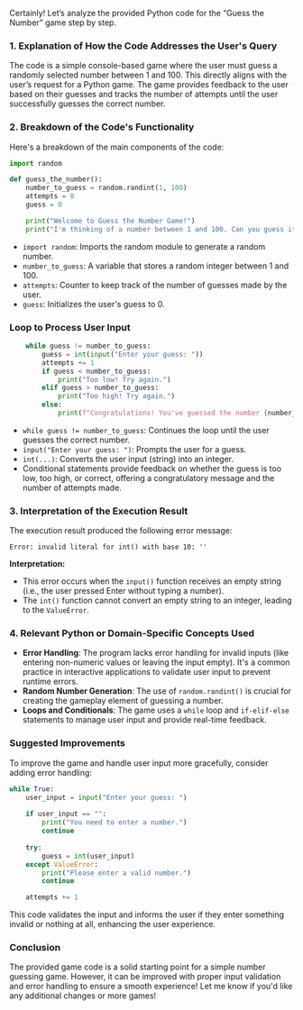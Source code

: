 Certainly! Let’s analyze the provided Python code for the “Guess the Number” game step by step.

### 1. Explanation of How the Code Addresses the User's Query
The code is a simple console-based game where the user must guess a randomly selected number between 1 and 100. This directly aligns with the user’s request for a Python game. The game provides feedback to the user based on their guesses and tracks the number of attempts until the user successfully guesses the correct number.

### 2. Breakdown of the Code's Functionality
Here's a breakdown of the main components of the code:

```python
import random

def guess_the_number():
    number_to_guess = random.randint(1, 100)
    attempts = 0
    guess = 0

    print("Welcome to Guess the Number Game!")
    print("I'm thinking of a number between 1 and 100. Can you guess it?")
```
- `import random`: Imports the random module to generate a random number.
- `number_to_guess`: A variable that stores a random integer between 1 and 100.
- `attempts`: Counter to keep track of the number of guesses made by the user.
- `guess`: Initializes the user's guess to 0.

### Loop to Process User Input
```python
    while guess != number_to_guess:
        guess = int(input("Enter your guess: "))
        attempts += 1
        if guess < number_to_guess:
            print("Too low! Try again.")
        elif guess > number_to_guess:
            print("Too high! Try again.")
        else:
            print(f"Congratulations! You've guessed the number {number_to_guess} in {attempts} attempts.")
```
- `while guess != number_to_guess`: Continues the loop until the user guesses the correct number.
- `input("Enter your guess: ")`: Prompts the user for a guess.
- `int(...)`: Converts the user input (string) into an integer.
- Conditional statements provide feedback on whether the guess is too low, too high, or correct, offering a congratulatory message and the number of attempts made.

### 3. Interpretation of the Execution Result
The execution result produced the following error message:

```
Error: invalid literal for int() with base 10: ''
```

**Interpretation:**
- This error occurs when the `input()` function receives an empty string (i.e., the user pressed Enter without typing a number). 
- The `int()` function cannot convert an empty string to an integer, leading to the `ValueError`.

### 4. Relevant Python or Domain-Specific Concepts Used
- **Error Handling**: The program lacks error handling for invalid inputs (like entering non-numeric values or leaving the input empty). It's a common practice in interactive applications to validate user input to prevent runtime errors.
- **Random Number Generation**: The use of `random.randint()` is crucial for creating the gameplay element of guessing a number.
- **Loops and Conditionals**: The game uses a `while` loop and `if-elif-else` statements to manage user input and provide real-time feedback.

### Suggested Improvements
To improve the game and handle user input more gracefully, consider adding error handling:

```python
while True:
    user_input = input("Enter your guess: ")
    
    if user_input == "":
        print("You need to enter a number.")
        continue
        
    try:
        guess = int(user_input)
    except ValueError:
        print("Please enter a valid number.")
        continue

    attempts += 1
```
This code validates the input and informs the user if they enter something invalid or nothing at all, enhancing the user experience.

### Conclusion
The provided game code is a solid starting point for a simple number guessing game. However, it can be improved with proper input validation and error handling to ensure a smooth experience! Let me know if you'd like any additional changes or more games!